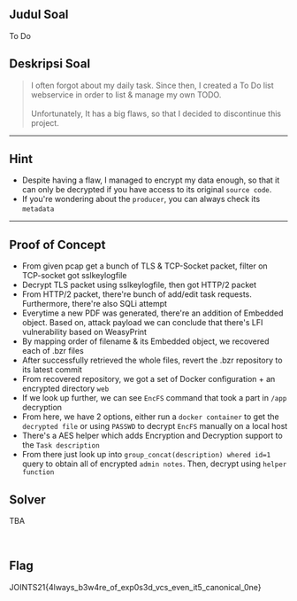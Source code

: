## Judul Soal
To Do

## Deskripsi Soal

> I often forgot about my daily task. Since then, I created a To Do list webservice in order to list & manage my own TODO. <br><br> Unfortunately, It has a big flaws, so that I decided to discontinue this project.
---

## Hint
- Despite having a flaw, I managed to encrypt my data enough, so that it can only be decrypted if you have access to its original `source code`.
- If you're wondering about the `producer`, you can always check its `metadata`

---
## Proof of Concept

- From given pcap get a bunch of TLS & TCP-Socket packet, filter on TCP-socket got sslkeylogfile
- Decrypt TLS packet using sslkeylogfile, then got HTTP/2 packet
- From HTTP/2 packet, there're bunch of add/edit task requests. Furthermore, there're also SQLi attempt
- Everytime a new PDF was generated, there're an addition of Embedded object. Based on, attack payload we can conclude that there's LFI vulnerability based on WeasyPrint
- By mapping order of filename & its Embedded object, we recovered each of .bzr files
- After successfully retrieved the whole files, revert the .bzr repository to its latest commit
- From recovered repository, we got a set of Docker configuration + an encrypted directory `web`
- If we look up further, we can see `EncFS` command that took a part in `/app` decryption
- From here, we have 2 options, either run a `docker container` to get the `decrypted file` or using `PASSWD` to decrypt `EncFS` manually on a local host
- There's a AES helper which adds Encryption and Decryption support to the `Task description`
- From there just look up into `group_concat(description) whered id=1` query to obtain all of encrypted `admin notes`. Then, decrypt using `helper function`

## Solver

TBA

<br>

## Flag
JOINTS21{4lways_b3w4re_of_exp0s3d_vcs_even_it5_canonical_0ne} 

